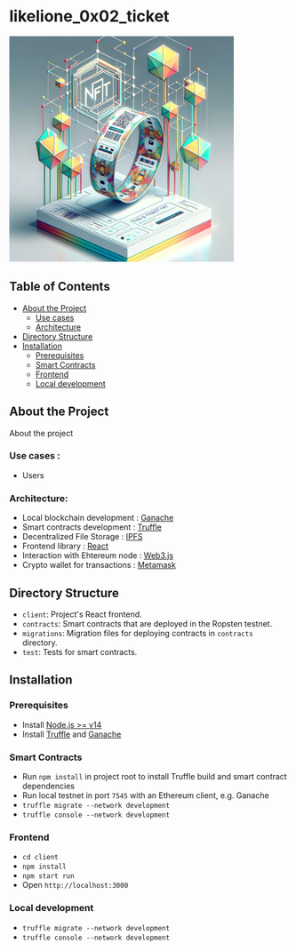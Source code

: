 # likelione_0x02_ticket

![NFT-Ticketing-Platform](/readme_assets/DALLE_20240129_NFT_ticketing_platform.png)


## Table of Contents
- [About the Project](#about-the-project)
    - [Use cases](#use-cases)
    - [Architecture](#architecture)
- [Directory Structure](#directory-structure)
- [Installation](#installation)
    - [Prerequisites](#prerequisites)
    - [Smart Contracts](#smart-contracts)
    - [Frontend](#frontend)
    - [Local development](#local-development)

## About the Project
About the project

### Use cases :
- Users 

### Architecture:
- Local blockchain development : [Ganache](https://www.trufflesuite.com/ganache)
- Smart contracts development : [Truffle](https://www.trufflesuite.com/truffle)
- Decentralized File Storage : [IPFS](https://ipfs.io/)
- Frontend library : [React](https://reactjs.org/)
- Interaction with Ehtereum node : [Web3.js](https://web3js.readthedocs.io/en/v1.5.2/#)
- Crypto wallet for transactions : [Metamask](https://metamask.io/)


## Directory Structure
- `client`: Project's React frontend.
- `contracts`: Smart contracts that are deployed in the Ropsten testnet.
- `migrations`: Migration files for deploying contracts in `contracts` directory.
- `test`: Tests for smart contracts.

## Installation

### Prerequisites

- Install [Node.js >= v14](https://nodejs.org/en/download/)
- Install [Truffle](https://www.trufflesuite.com/docs/truffle/getting-started/installation) and [Ganache](https://www.trufflesuite.com/ganache)

### Smart Contracts

- Run `npm install` in project root to install Truffle build and smart contract dependencies
- Run local testnet in port `7545` with an Ethereum client, e.g. Ganache
- `truffle migrate --network development`
- `truffle console --network development`

### Frontend

- `cd client`
- `npm install`
- `npm start run`
- Open `http://localhost:3000`

### Local development

- `truffle migrate --network development`
- `truffle console --network development`

